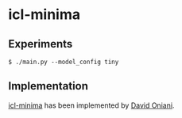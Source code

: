 # icl-minima

## Experiments

```console
$ ./main.py --model_config tiny
```

## Implementation

[icl-minima][icl-minima] has been implemented by [David Oniani][david].

[david]: https://oniani.ai
[icl-minima]: https://github.com/PittNAIL/icl-minima
